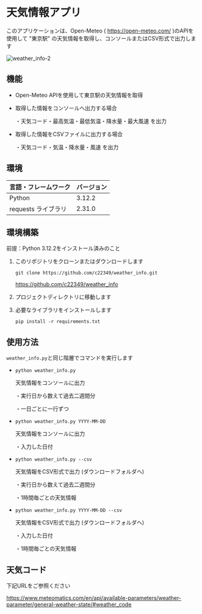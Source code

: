 # 天気情報アプリ
このアプリケーションは、Open-Meteo ( https://open-meteo.com/ )のAPIを使用して "東京駅" の天気情報を取得し、コンソールまたはCSV形式で出力します

![weather_info-2](https://github.com/c22349/weather_info/assets/44188202/ae351404-146a-476a-a3e5-4db149e3bb36)


## 機能
- Open-Meteo APIを使用して東京駅の天気情報を取得
- 取得した情報をコンソールへ出力する場合

  ・天気コード・最高気温・最低気温・降水量・最大風速 を出力
  
- 取得した情報をCSVファイルに出力する場合

  ・天気コード・気温・降水量・風速 を出力

## 環境
| 言語・フレームワーク | バージョン |
| --------------------- | ---------- |
| Python                | 3.12.2|
| requests ライブラリ     | 2.31.0|

## 環境構築
前提：Python 3.12.2をインストール済みのこと
1. このリポジトリをクローンまたはダウンロードします

    `git clone https://github.com/c22349/weather_info.git`

    https://github.com/c22349/weather_info

2. プロジェクトディレクトリに移動します

3. 必要なライブラリをインストールします

    `pip install -r requirements.txt`

## 使用方法
`weather_info.py`と同じ階層でコマンドを実行します
- `python weather_info.py`

  天気情報をコンソールに出力
  
  ・実行日から数えて過去二週間分
  
	・一日ごとに一行ずつ

- `python weather_info.py YYYY-MM-DD`

  天気情報をコンソールに出力
  
  ・入力した日付

- `python weather_info.py --csv`

  天気情報をCSV形式で出力 (ダウンロードフォルダへ)
  
  ・実行日から数えて過去二週間分
  
  ・1時間毎ごとの天気情報

- `python weather_info.py YYYY-MM-DD --csv`

  天気情報をCSV形式で出力 (ダウンロードフォルダへ)
  
  ・入力した日付
  
  ・1時間毎ごとの天気情報

## 天気コード
下記URLをご参照ください

https://www.meteomatics.com/en/api/available-parameters/weather-parameter/general-weather-state/#weather_code

